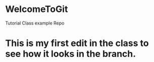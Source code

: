 # WelcomeToGit
Tutorial Class example Repo
# This is my first edit in the class to see how it looks in the branch.
